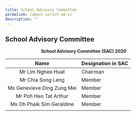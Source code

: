 ```yaml
---
title: School Advisory Committee
permalink: /about-us/sch-ad-c/
description: ""
---
```

## School Advisory Committee

**<p align="center"> School Advisory Committee (SAC) 2020 </p>**

| **Name** | **Designation in SAC** |
|:---:|---|
| Mr Lim Nghee Huat | Chairman |
| Mr Chia Song Leng | Member |
| Ms Genevieve Ding Zung Mei | Member |
| Mr Poh Heo Tat Arthur | Member |
| Ms Oh Phaik Sim Geraldine | Member |
|  |  |